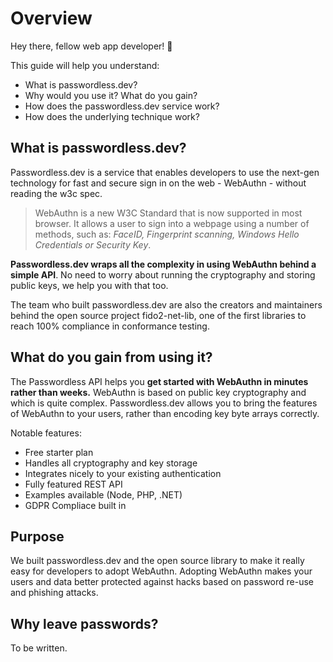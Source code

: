 
# Overview

Hey there, fellow web app developer! 👋

This guide will help you understand:

* What is passwordless.dev?
* Why would you use it? What do you gain?
* How does the passwordless.dev service work?
* How does the underlying technique work?

## What is passwordless.dev?

Passwordless.dev is a service that enables developers to use the next-gen technology for fast and secure sign in on the web - WebAuthn - without reading the w3c spec.

> WebAuthn is a new W3C Standard that is now supported in most browser. It allows a user to sign into a webpage using a number of methods, such as: *FaceID, Fingerprint scanning, Windows Hello Credentials or Security Key*.

**Passwordless.dev wraps all the complexity in using WebAuthn behind a simple API**. No need to worry about running the cryptography and storing public keys, we help you with that too.

The team who built passwordless.dev are also the creators and maintainers behind the open source project fido2-net-lib, one of the first libraries to reach 100% compliance in conformance testing.

## What do you gain from using it?

The Passwordless API helps you **get started with WebAuthn in minutes rather than weeks.**
WebAuthn is based on public key cryptography and which is quite complex. Passwordless.dev allows you to bring the features of WebAuthn to your users, rather than encoding key byte arrays correctly.

Notable features:

* Free starter plan
* Handles all cryptography and key storage
* Integrates nicely to your existing authentication
* Fully featured REST API
* Examples available (Node, PHP, .NET)
* GDPR Compliace built in

## Purpose

We built passwordless.dev and the open source library to make it really easy for developers to adopt WebAuthn. Adopting WebAuthn makes your users and data better protected against hacks based on password re-use and phishing attacks.


## Why leave passwords?

To be written.